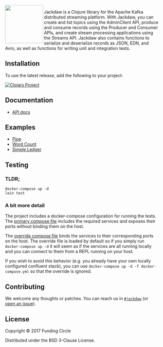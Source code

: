 <img align="left" src="doc/images/jackdaw-logo.png" width=125/>

Jackdaw is a Clojure library for the Apache Kafka distributed streaming platform. With Jackdaw, you can create and list topics using the AdminClient API, produce and consume records using the Producer and Consumer APIs, and create stream processing applications using the Streams API. Jackdaw also contains functions to serialize and deserialize records as JSON, EDN, and Avro, as well as functions for writing unit and integration tests.


## Installation

To use the latest release, add the following to your project:

[![Clojars Project](https://img.shields.io/clojars/v/fundingcircle/jackdaw.svg)](https://clojars.org/fundingcircle/jackdaw)

## Documentation

- [API docs](https://fundingcircle.github.io/jackdaw/codox/index.html)


## Examples

- [Pipe](https://github.com/FundingCircle/jackdaw/tree/master/examples/pipe)
- [Word Count](https://github.com/FundingCircle/jackdaw/tree/master/examples/word-count)
- [Simple Ledger](https://github.com/FundingCircle/jackdaw/tree/master/examples/simple-ledger)

## Testing

### TLDR;

```
docker-compose up -d
lein test
```

### A bit more detail

The project includes a docker-compose configuration for running the tests. The
[primary compose file](docker-compose.yml) includes the required services
and exposes their ports without binding them on the host.

The [override compose file](docker-compose.override.yml) binds the services
to their corresponding ports on the host. The override file is loaded by
default so if you simply run `docker-compose up -d` it will seem as if the
services are all running locally and you can connect to them from a REPL
running on your host.

If you wish to avoid this behavior (e.g. you already have your own locally
configured confluent stack), you can use `docker-compose up -d -f docker-compose.yml`
so that the override is ignored.

## Contributing

We welcome any thoughts or patches. You can reach us in [`#jackdaw`](https://clojurians.slack.com/messages/CEA3C7UG0/) (or [open an issue](https://github.com/fundingcircle/jackdaw/issues)).


## License

Copyright © 2017 Funding Circle

Distributed under the BSD 3-Clause License.

